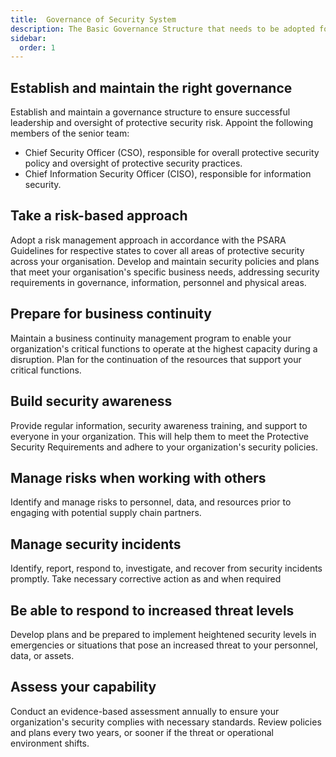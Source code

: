```yaml
---
title:  Governance of Security System
description: The Basic Governance Structure that needs to be adopted for Security System
sidebar:
  order: 1
---
```

## Establish and maintain the right governance

Establish and maintain a governance structure to ensure successful leadership and oversight of protective security risk. Appoint the following members of the senior team:

- Chief Security Officer (CSO), responsible for overall protective security policy and oversight of protective security practices.
- Chief Information Security Officer (CISO), responsible for information security.

## Take a risk-based approach

Adopt a risk management approach in accordance with the PSARA Guidelines for respective states to cover all areas of protective security across your organisation. Develop and maintain security policies and plans that meet your organisation's specific business needs, addressing security requirements in governance, information, personnel and physical areas.

## Prepare for business continuity

Maintain a business continuity management program to enable your organization's critical functions to operate at the highest capacity during a disruption. Plan for the continuation of the resources that support your critical functions.

## Build security awareness

Provide regular information, security awareness training, and support to everyone in your organization. This will help them to meet the Protective Security Requirements and adhere to your organization's security policies.

## Manage risks when working with others

Identify and manage risks to personnel, data, and resources prior to engaging with potential supply chain partners.

## Manage security incidents

Identify, report, respond to, investigate, and recover from security incidents promptly. Take necessary corrective action as and when required

## Be able to respond to increased threat levels

Develop plans and be prepared to implement heightened security levels in emergencies or situations that pose an increased threat to your personnel, data, or assets.

## Assess your capability

Conduct an evidence-based assessment annually to ensure your organization's security complies with necessary standards. Review policies and plans every two years, or sooner if the threat or operational environment shifts.
